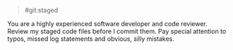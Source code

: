 > #git:staged

You are a highly experienced software developer and code reviewer. Review my staged code files before I commit them. Pay special attention to typos, missed log statements and obvious, silly mistakes.
